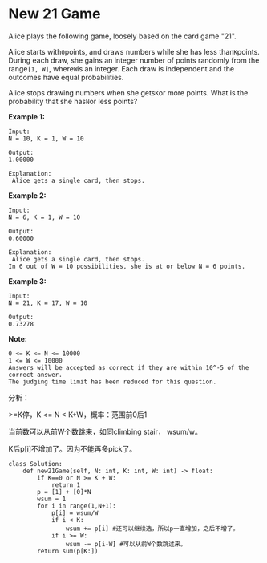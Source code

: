 # New 21 Game

Alice plays the following game, loosely based on the card game "21".

Alice starts with`0`points, and draws numbers while she has less than`K`points. During each draw, she gains an integer number of points randomly from the range`[1, W]`, where`W`is an integer. Each draw is independent and the outcomes have equal probabilities.

Alice stops drawing numbers when she gets`K`or more points. What is the probability that she has`N`or less points?

**Example 1:**

```text
Input: 
N = 10, K = 1, W = 10

Output: 
1.00000

Explanation: 
 Alice gets a single card, then stops.
```

**Example 2:**

```text
Input: 
N = 6, K = 1, W = 10

Output: 
0.60000

Explanation: 
 Alice gets a single card, then stops.
In 6 out of W = 10 possibilities, she is at or below N = 6 points.
```

**Example 3:**

```text
Input: 
N = 21, K = 17, W = 10

Output: 
0.73278
```

**Note:**

```text
0 <= K <= N <= 10000
1 <= W <= 10000
Answers will be accepted as correct if they are within 10^-5 of the correct answer.
The judging time limit has been reduced for this question.
```

分析：

&gt;=K停，K &lt;= N &lt; K+W，概率：范围前0后1

当前数可以从前W个数跳来，如同climbing stair， wsum/w。

K后p\[i\]不增加了。因为不能再多pick了。

```text
class Solution:
    def new21Game(self, N: int, K: int, W: int) -> float:
        if K==0 or N >= K + W:
            return 1 
        p = [1] + [0]*N
        wsum = 1
        for i in range(1,N+1):
            p[i] = wsum/W
            if i < K:
                wsum += p[i] #还可以继续选，所以p一直增加，之后不增了。
            if i >= W:
                wsum -= p[i-W] #可以从前W个数跳过来。
        return sum(p[K:])
```

